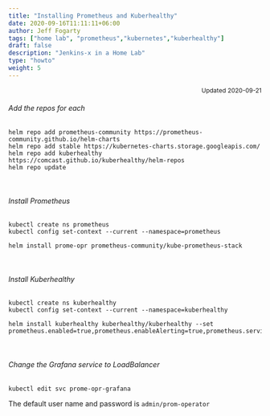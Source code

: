 ```yaml
---
title: "Installing Prometheus and Kuberhealthy"
date: 2020-09-16T11:11:11+06:00
author: Jeff Fogarty
tags: ["home lab", "prometheus","kubernetes","kuberhealthy"]
draft: false
description: "Jenkins-x in a Home Lab"
type: "howto"
weight: 5
---
```

<div style="font-size: 12px; text-align: right !important"; >Updated 2020-09-21</div><p>

###### Add the repos for each
```
helm repo add prometheus-community https://prometheus-community.github.io/helm-charts
helm repo add stable https://kubernetes-charts.storage.googleapis.com/
helm repo add kuberhealthy https://comcast.github.io/kuberhealthy/helm-repos
helm repo update
```
<br>

###### Install Prometheus
```
kubectl create ns prometheus
kubectl config set-context --current --namespace=prometheus

helm install prome-opr prometheus-community/kube-prometheus-stack
```
<br>

###### Install Kuberhealthy
```
kubectl create ns kuberhealthy
kubectl config set-context --current --namespace=kuberhealthy

helm install kuberhealthy kuberhealthy/kuberhealthy --set prometheus.enabled=true,prometheus.enableAlerting=true,prometheus.serviceMonitor=true
```
<br>

###### Change the Grafana service to LoadBalancer
```
kubectl edit svc prome-opr-grafana
```
The default user name and password is `admin/prom-operator`